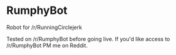 # RumphyBot
Robot for /r/RunningCirclejerk

Tested on /r/RumphyBot before going live. If you'd like access to /r/RumphyBot PM me on Reddit.
